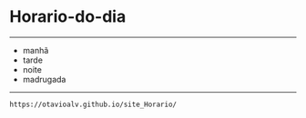 # **Horario-do-dia**
___ 
* manhã
* tarde
* noite 
* madrugada
***

```
https://otavioalv.github.io/site_Horario/
```
